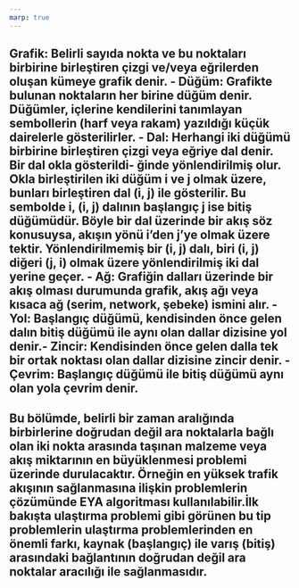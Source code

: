 ```yaml
---
marp: true
---
```

Grafik: Belirli sayıda nokta ve bu noktaları birbirine birleştiren çizgi ve/veya eğrilerden oluşan kümeye grafik denir. - Düğüm: Grafikte bulunan noktaların her birine düğüm denir. Düğümler, içlerine kendilerini tanımlayan sembollerin (harf veya rakam) yazıldığı küçük dairelerle gösterilirler. - Dal: Herhangi iki düğümü birbirine birleştiren çizgi veya eğriye dal denir. Bir dal okla gösterildi- ğinde yönlendirilmiş olur. Okla birleştirilen iki düğüm i ve j olmak üzere, bunları birleştiren dal (i, j) ile gösterilir. Bu sembolde i, (i, j) dalının başlangıç j ise bitiş düğümüdür. Böyle bir dal üzerinde bir akış söz konusuysa, akışın yönü i’den j’ye olmak üzere tektir. Yönlendirilmemiş bir (i, j) dalı, biri (i, j) diğeri (j, i) olmak üzere yönlendirilmiş iki dal yerine geçer. - Ağ: Grafiğin dalları üzerinde bir akış olması durumunda grafik, akış ağı veya kısaca ağ (serim, network, şebeke) ismini alır. - Yol: Başlangıç düğümü, kendisinden önce gelen dalın bitiş düğümü ile aynı olan dallar dizisine yol denir.- Zincir: Kendisinden önce gelen dalla tek bir ortak noktası olan dallar dizisine zincir denir. - Çevrim: Başlangıç düğümü ile bitiş düğümü aynı olan yola çevrim denir.
---

Bu bölümde, belirli bir zaman aralığında birbirlerine doğrudan değil ara noktalarla bağlı olan iki nokta arasında taşınan malzeme veya akış miktarının en büyüklenmesi problemi üzerinde durulacaktır. Örneğin en yüksek trafik akışının sağlanmasına ilişkin problemlerin çözümünde EYA algoritması kullanılabilir.İlk bakışta ulaştırma problemi gibi görünen bu tip problemlerin ulaştırma problemlerinden en önemli farkı, kaynak (başlangıç) ile varış (bitiş) arasındaki bağlantının doğrudan değil ara noktalar aracılığı ile sağlanmasıdır. 
---

